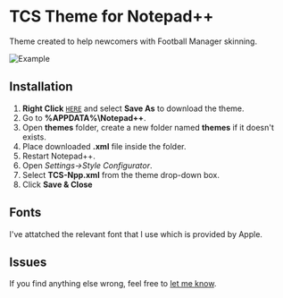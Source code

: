 # TCS Theme for Notepad++

Theme created to help newcomers with Football Manager skinning.

![Example](https://raw.githubusercontent.com/bluestillidie00/TCS-Npp/master/Example.png)

Installation
--------------------------

1. **Right Click** [`HERE`](https://raw.githubusercontent.com/Nidre/VS2015-Dark-Npp/master/VS2015-Dark.xml) and select **Save As** to download the theme.
2. Go to **%APPDATA%\Notepad++**.
3. Open **themes** folder, create a new folder named **themes** if it doesn't exists.
4. Place downloaded **.xml** file inside the folder.
2. Restart Notepad++.
3. Open *Settings->Style Configurator*.
4. Select **TCS-Npp.xml** from the theme drop-down box.
5. Click **Save & Close**

Fonts
-------

I've attatched the relevant font that I use which is provided by Apple.

Issues
------

If you find anything else wrong, feel free to [let me know](https://github.com/Nidre/VS2015-Dark-Npp/issues/new).

